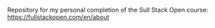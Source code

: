 Repository for my personal completion of the Sull Stack Open course:
https://fullstackopen.com/en/about
